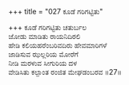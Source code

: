 +++
title = "027 ಕೂಡೆ ಗರಿಗಟ್ಟಿತು"

+++
ಕೂಡೆ ಗರಿಗಟ್ಟಿತು ಚತುರ್ಬಲ  
ಜೋಡು ಮಾಡಿತು ರಾಯನಿದಿರಲಿ  
ಹೇಡಿ ಕಲಿಯಹರೆಂಬರಿವದಿರು ಹೇವಮಾರಿಗಳೆ  
ಜಾಡಿಸುವ ಝಲ್ಲರಿಯ ಮೋರೆಗೆ  
ನೀಡಿ ಮರಳುವ ಸೀಗುರಿಯ ದಳ  
ವೇಡಿಸಿತು ಕಲ್ಪಾಂತ ರಂಜಿತ ಮೇಘಡಂಬರವ       ॥27॥